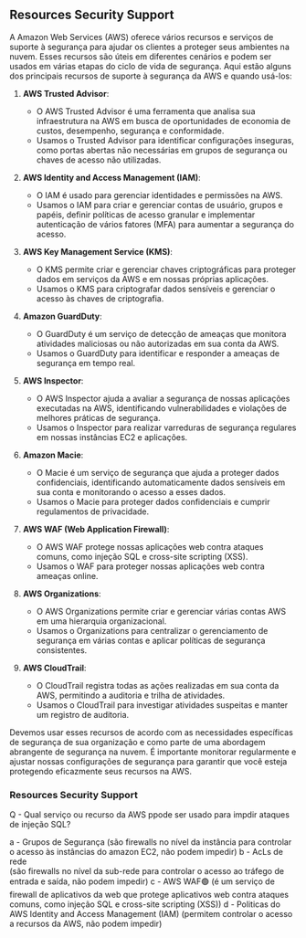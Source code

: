 ## Resources Security Support 

A Amazon Web Services (AWS) oferece vários recursos e serviços de suporte à segurança para ajudar os clientes a proteger seus ambientes na nuvem. Esses recursos são úteis em diferentes cenários e podem ser usados em várias etapas do ciclo de vida de segurança. Aqui estão alguns dos principais recursos de suporte à segurança da AWS e quando usá-los:

1. **AWS Trusted Advisor**:
   - O AWS Trusted Advisor é uma ferramenta que analisa sua infraestrutura na AWS em busca de oportunidades de economia de custos, desempenho, segurança e conformidade.
   - Usamos o Trusted Advisor para identificar configurações inseguras, como portas abertas não necessárias em grupos de segurança ou chaves de acesso não utilizadas.

2. **AWS Identity and Access Management (IAM)**:
   - O IAM é usado para gerenciar identidades e permissões na AWS.
   - Usamos o IAM para criar e gerenciar contas de usuário, grupos e papéis, definir políticas de acesso granular e implementar autenticação de vários fatores (MFA) para aumentar a segurança do acesso.

3. **AWS Key Management Service (KMS)**:
   - O KMS permite criar e gerenciar chaves criptográficas para proteger dados em serviços da AWS e em nossas próprias aplicações.
   - Usamos o KMS para criptografar dados sensíveis e gerenciar o acesso às chaves de criptografia.

4. **Amazon GuardDuty**:
   - O GuardDuty é um serviço de detecção de ameaças que monitora atividades maliciosas ou não autorizadas em sua conta da AWS.
   - Usamos o GuardDuty para identificar e responder a ameaças de segurança em tempo real.

5. **AWS Inspector**:
   - O AWS Inspector ajuda a avaliar a segurança de nossas aplicações executadas na AWS, identificando vulnerabilidades e violações de melhores práticas de segurança.
   - Usamos o Inspector para realizar varreduras de segurança regulares em nossas instâncias EC2 e aplicações.

6. **Amazon Macie**:
   - O Macie é um serviço de segurança que ajuda a proteger dados confidenciais, identificando automaticamente dados sensíveis em sua conta e monitorando o acesso a esses dados.
   - Usamos o Macie para proteger dados confidenciais e cumprir regulamentos de privacidade.

7. **AWS WAF (Web Application Firewall)**:
   - O AWS WAF protege nossas aplicações web contra ataques comuns, como injeção SQL e cross-site scripting (XSS).
   - Usamos o WAF para proteger nossas aplicações web contra ameaças online.

8. **AWS Organizations**:
   - O AWS Organizations permite criar e gerenciar várias contas AWS em uma hierarquia organizacional.
   - Usamos o Organizations para centralizar o gerenciamento de segurança em várias contas e aplicar políticas de segurança consistentes.

9. **AWS CloudTrail**:
   - O CloudTrail registra todas as ações realizadas em sua conta da AWS, permitindo a auditoria e trilha de atividades.
   - Usamos o CloudTrail para investigar atividades suspeitas e manter um registro de auditoria.

Devemos usar esses recursos de acordo com as necessidades específicas de segurança de sua organização e como parte de uma abordagem abrangente de segurança na nuvem. É importante monitorar regularmente e ajustar nossas configurações de segurança para garantir que você esteja protegendo eficazmente seus recursos na AWS.

### Resources Security Support

Q - Qual serviço ou recurso da AWS ppode ser usado para impdir ataques de injeção SQL?

a - Grupos de Segurança
(são firewalls no nível da instância para controlar o acesso às instâncias do amazon EC2, não podem impedir)
b -  AcLs de rede  
(são firewalls no nível da sub-rede para controlar o acesso ao tráfego de entrada e saída, não podem impedir)
c - AWS WAF🟢
(é um serviço de firewall de aplicativos da web que protege aplicativos web contra ataques comuns, como injeção SQL e cross-site scripting (XSS))
d - Politicas do AWS Identity and Access Management (IAM)
(permitem controlar o acesso a recursos da AWS, não podem impedir)



